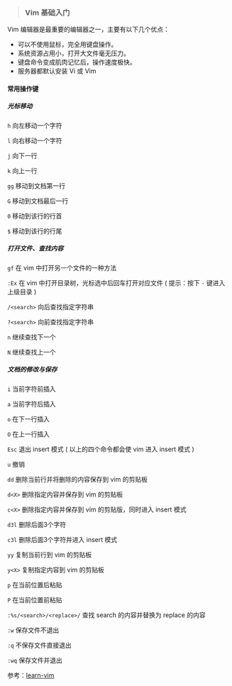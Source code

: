 > ### Vim 基础入门

Vim 编辑器是最重要的编辑器之一，主要有以下几个优点：

* 可以不使用鼠标，完全用键盘操作。
* 系统资源占用小，打开大文件毫无压力。
* 键盘命令变成肌肉记忆后，操作速度极快。
* 服务器都默认安装 Vi 或 Vim

#### 常用操作键

##### 光标移动

`h`  向左移动一个字符

`l`  向右移动一个字符

`j`  向下一行

`k`  向上一行

`gg`  移动到文档第一行

`G`    移动到文档最后一行

`0`    移动到该行的行首

`$`	 移动到该行的行尾

##### 打开文件、查找内容

`gf`     在 vim 中打开另一个文件的一种方法

`:Ex`   在 vim 中打开目录树，光标选中后回车打开对应文件 ( 提示：按下 `-` 键进入上级目录 )  

`/<search>`  向后查找指定字符串

`?<search>`  向前查找指定字符串

 `n`   继续查找下一个

 `N`   继续查找上一个

##### 文档的修改与保存

`i`   当前字符前插入

`a`   当前字符后插入

`o`   在下一行插入

`O`   在上一行插入

`Esc`    退出 insert 模式 ( 以上的四个命令都会使 vim 进入 insert 模式 )

`u`        撤销

`dd`      删除当前行并将删除的内容保存到 vim 的剪贴板

`d<X>`  删除指定内容并保存到 vim 的剪贴板

`c<X>`  删除指定内容并保存到 vim 的剪贴版，同时进入 insert 模式

`d3l`    删除后面3个字符

`c3l`    删除后面3个字符并进入 insert 模式

`yy`      复制当前行到 vim 的剪贴板

`y<X>`  复制指定内容到 vim 的剪贴板

`p`        在当前位置后粘贴

`P`        在当前位置前粘贴

`:%s/<search>/<replace>/`   查找 search 的内容并替换为 replace 的内容

`:w`      保存文件不退出

`:q`      不保存文件直接退出

`:wq`    保存文件并退出


参考：[learn-vim](https://github.com/dofy/learn-vim)
